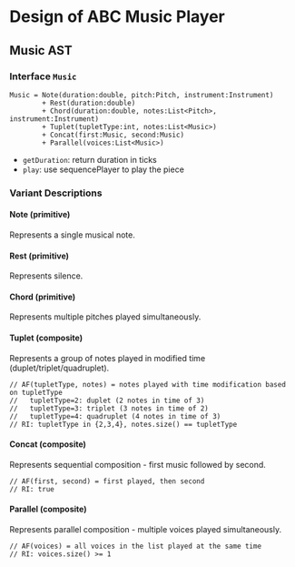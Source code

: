 # Design of ABC Music Player

## Music AST

### Interface `Music`

```
Music = Note(duration:double, pitch:Pitch, instrument:Instrument)
        + Rest(duration:double)
        + Chord(duration:double, notes:List<Pitch>, instrument:Instrument)
        + Tuplet(tupletType:int, notes:List<Music>)
        + Concat(first:Music, second:Music)
        + Parallel(voices:List<Music>)
```

- `getDuration`: return duration in ticks
- `play`: use sequencePlayer to play the piece

### Variant Descriptions

#### Note (primitive)
   Represents a single musical note.

#### Rest (primitive)
   Represents silence.

#### Chord (primitive)
   Represents multiple pitches played simultaneously.

#### Tuplet (composite)
   Represents a group of notes played in modified time (duplet/triplet/quadruplet).

```
// AF(tupletType, notes) = notes played with time modification based on tupletType
//   tupletType=2: duplet (2 notes in time of 3)
//   tupletType=3: triplet (3 notes in time of 2)  
//   tupletType=4: quadruplet (4 notes in time of 3)
// RI: tupletType in {2,3,4}, notes.size() == tupletType
```

#### Concat (composite)
   Represents sequential composition - first music followed by second.

```
// AF(first, second) = first played, then second
// RI: true
```

#### Parallel (composite)
   Represents parallel composition - multiple voices played simultaneously.

```
// AF(voices) = all voices in the list played at the same time
// RI: voices.size() >= 1
```




